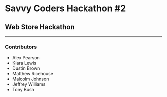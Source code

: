 # Savvy Coders Hackathon \#2
## Web Store Hackathon

---

### Contributors
+ Alex Pearson
+ Kiara Lewis
+ Dustin Brown
+ Matthew Ricehouse
+ Malcolm Johnson
+ Jeffrey Williams
+ Tony Bush